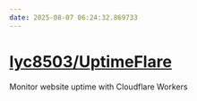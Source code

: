 ```yaml
---
date: 2025-08-07 06:24:32.869733
---
```


# [lyc8503/UptimeFlare](https://github.com/lyc8503/UptimeFlare)

Monitor website uptime with Cloudflare Workers